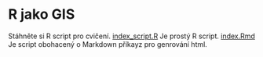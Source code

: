 # R jako GIS
Stáhněte si R script pro cvičení. 
[index_script.R](index_script.R) Je prostý R script. 
[index.Rmd](index_script.R) Je script obohacený o Markdown příkayz pro genrování html.  